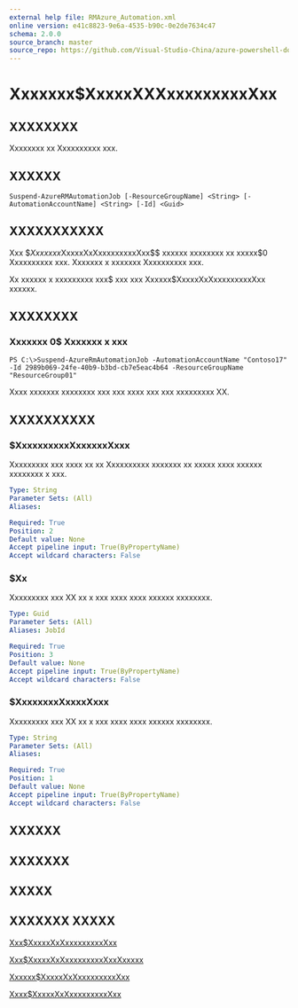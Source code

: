 ```yaml
---
external help file: RMAzure_Automation.xml
online version: e41c8823-9e6a-4535-b90c-0e2de7634c47
schema: 2.0.0
source_branch: master
source_repo: https://github.com/Visual-Studio-China/azure-powershell-docs-int
---
```


# Xxxxxxx$XxxxxXXXxxxxxxxxxXxx
## XXXXXXXX
Xxxxxxxx xx Xxxxxxxxxx xxx.

## XXXXXX

```
Suspend-AzureRMAutomationJob [-ResourceGroupName] <String> [-AutomationAccountName] <String> [-Id] <Guid>
```

## XXXXXXXXXXX
Xxx $$Xxxxxxx$XxxxxXxXxxxxxxxxxXxx$$ xxxxxx xxxxxxxx xx xxxxx$0 Xxxxxxxxxx xxx.
Xxxxxxx x xxxxxxx Xxxxxxxxxx xxx.

Xx xxxxxx x xxxxxxxxx xxx$ xxx xxx Xxxxxx$XxxxxXxXxxxxxxxxxXxx xxxxxx.

## XXXXXXXX

### Xxxxxxx 0$ Xxxxxxx x xxx
```
PS C:\>Suspend-AzureRmAutomationJob -AutomationAccountName "Contoso17" -Id 2989b069-24fe-40b9-b3bd-cb7e5eac4b64 -ResourceGroupName "ResourceGroup01"
```

Xxxx xxxxxxx xxxxxxxx xxx xxx xxxx xxx xxx xxxxxxxxx XX.

## XXXXXXXXXX

### $XxxxxxxxxxXxxxxxxXxxx
Xxxxxxxxx xxx xxxx xx xx Xxxxxxxxxx xxxxxxx xx xxxxx xxxx xxxxxx xxxxxxxx x xxx.

```yaml
Type: String
Parameter Sets: (All)
Aliases: 

Required: True
Position: 2
Default value: None
Accept pipeline input: True(ByPropertyName)
Accept wildcard characters: False
```

### $Xx
Xxxxxxxxx xxx XX xx x xxx xxxx xxxx xxxxxx xxxxxxxx.

```yaml
Type: Guid
Parameter Sets: (All)
Aliases: JobId

Required: True
Position: 3
Default value: None
Accept pipeline input: True(ByPropertyName)
Accept wildcard characters: False
```

### $XxxxxxxxXxxxxXxxx
Xxxxxxxxx xxx XX xx x xxx xxxx xxxx xxxxxx xxxxxxxx.

```yaml
Type: String
Parameter Sets: (All)
Aliases: 

Required: True
Position: 1
Default value: None
Accept pipeline input: True(ByPropertyName)
Accept wildcard characters: False
```

## XXXXXX

## XXXXXXX

## XXXXX

## XXXXXXX XXXXX

[Xxx$XxxxxXxXxxxxxxxxxXxx](e41c8823-9e6a-4535-b90c-0e2de7634c47)

[Xxx$XxxxxXxXxxxxxxxxxXxxXxxxxx](03d80a68-8443-42e0-87bc-5d0e22ac3a57)

[Xxxxxx$XxxxxXxXxxxxxxxxxXxx](4b289017-5b98-45bc-87c4-86b08e1ac322)

[Xxxx$XxxxxXxXxxxxxxxxxXxx](1b580598-1087-4a10-9bc3-747ec5d7604a)


